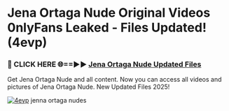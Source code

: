 # Jena Ortaga Nude Original Videos 0nlyFans Leaked - Files Updated! (4evp)

<h3>🔴 CLICK HERE 🌐==►► <a href="https://tinyurl.com/yc6ubb5a" rel="nofollow">Jena Ortaga Nude Updated Files</a></h3>

Get Jena Ortaga Nude and all content. Now you can access all videos and pictures of Jena Ortaga Nude. New Updated Files 2025!

[![4evp](https://i.imgur.com/7eu0CRL.gif)](https://tinyurl.com/yc6ubb5a)
jenna ortaga nudes